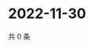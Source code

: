 # 2022-11-30

共 0 条

<!-- BEGIN WEIBO -->
<!-- 最后更新时间 Wed Nov 30 2022 19:01:04 GMT+0800 (China Standard Time) -->

<!-- END WEIBO -->
